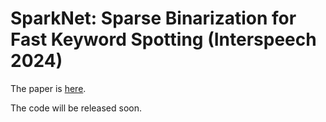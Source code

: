 # SparkNet: Sparse Binarization for Fast Keyword Spotting (Interspeech 2024)

The paper is [here](https://www.isca-archive.org/interspeech_2024/svirsky24_interspeech.pdf).

The code will be released soon.